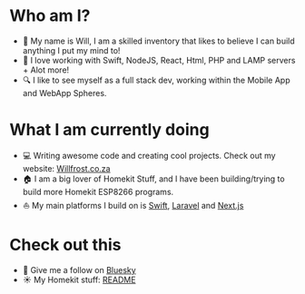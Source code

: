 # Who am I?
- 👋 My name is Will, I am a skilled inventory that likes to believe I can build anything I put my mind to!
- 🍏 I love working with Swift, NodeJS, React, Html, PHP and LAMP servers + Alot more!
- 🔍 I like to see myself as a full stack dev, working within the Mobile App and WebApp Spheres.

# What I am currently doing
- 💻 Writing awesome code and creating cool projects. Check out my website: [Willfrost.co.za](https://willfrost.co.za)
- 🏠 I am a big lover of Homekit Stuff, and I have been building/trying to build more Homekit ESP8266 programs.
- ⛵️ My main platforms I build on is [Swift](https://www.swift.org), [Laravel](https://laravel.com) and [Next.js](https://nextjs.org)

# Check out this
- 🤠 Give me a follow on [Bluesky](https://bsky.app/profile/willreefrost.bsky.social)
- ☀️ My Homekit stuff: [README](https://github.com/Frostist/Will-s-Homekit-Stuff)
